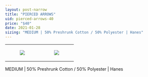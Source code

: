 ```yaml
---
layout: post-narrow
title: "PIERCED ARROWS"
uid: pierced-arrows-40
price: "$40"
date: 2021-01-28
sizing: "MEDIUM | 50% Preshrunk Cotton / 50% Polyester | Hanes"
---
```




<table style="width:100%;"><tr><td style="vertical-align:top;">
      <figure class="tmblr-full" data-orig-height="2048" data-orig-width="1365" data-orig-src="https://concertshirts.netlify.app/shirts/0437/0437-01.jpg"><img src="https://64.media.tumblr.com/82a077b2396dd0386f6cbd5aefad968b/8ad4a83900acda08-c6/s540x810/a66239561a744c7832f92b87fad3b20291bca3be.jpg" data-orig-height="2048" data-orig-width="1365" data-orig-src="https://concertshirts.netlify.app/shirts/0437/0437-01.jpg"/></figure></td>
    <td style="vertical-align:top;">
      <figure class="tmblr-full" data-orig-height="2048" data-orig-width="1365" data-orig-src="https://concertshirts.netlify.app/shirts/0437/0437-02.jpg"><img src="https://64.media.tumblr.com/94e87cc924f7757fcb5192689d5f757f/8ad4a83900acda08-93/s540x810/885ad5cfa8d02aec7c2cc351c820eb1e7ce91172.jpg" data-orig-height="2048" data-orig-width="1365" data-orig-src="https://concertshirts.netlify.app/shirts/0437/0437-02.jpg"/></figure></td>
  </tr></table><p>
  MEDIUM | 50% Preshrunk Cotton / 50% Polyester | Hanes
</p>
